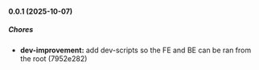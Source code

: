 #### 0.0.1 (2025-10-07)

##### Chores

* **dev-improvement:**  add dev-scripts so the FE and BE can be ran from the root (7952e282)

